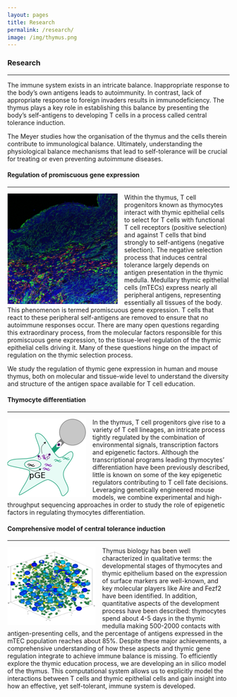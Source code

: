 ```yaml
---
layout: pages
title: Research
permalink: /research/
image: /img/thymus.png
---
```


### Research
<div class="row bottom-pad">
    <div class="col-lg-8">
        <hr>
        <p>
        The immune system exists in an intricate balance. Inappropriate response
        to the body’s own antigens leads to autoimmunity. In contrast, lack of
        appropriate response to foreign invaders results in immunodeficiency.
        The thymus plays a key role in establishing this balance by presenting
        the body’s self-antigens to developing T cells in a process called central tolerance induction.
        </p>
        <p>
        The Meyer studies how the organisation of the thymus and the cells therein
        contribute to immunological balance. Ultimately, understanding the physiological
        balance mechanisms that lead to self-tolerance will be crucial for treating
        or even preventing autoimmune diseases.
        </p>
        <p></p>
    </div>
</div>

#### Regulation of promiscuous gene expression
<div class="row">
    <div class="col-lg-8"><hr></div>
</div>

<div class="row bottom-pad">
    <div class="col-lg-2" >
        <img class="img-responsive" style="float: left;  padding-right:15px;
        width:250px;height:auto;"
        src="/img/thymus-histology.png">
    </div>
    <div class="col-lg-6">
        <p>
        Within the thymus, T cell progenitors known as thymocytes interact with
        thymic epithelial cells to select for T cells with functional T cell receptors
        (positive selection) and against T cells that bind strongly to self-antigens
        (negative selection). The negative selection process that
        induces central tolerance largely depends on antigen presentation in the thymic
        medulla. Medullary thymic epithelial cells (mTECs) express nearly all peripheral
        antigens, representing essentially all tissues of the body. This phenomenon
        is termed promiscuous gene expression. T cells that react to these peripheral
        self-antigens are removed to ensure that no autoimmune responses occur.
        There are many open questions regarding this extraordinary process, from the
        molecular factors responsible for this promiscuous gene expression, to the tissue-level
        regulation of the thymic epithelial cells driving it. Many of these questions
        hinge on the impact of regulation on the thymic selection process.
        </p>
        <p>We study the regulation of thymic gene expression in human and mouse
        thymus, both on molecular and tissue-wide level to understand the
        diversity and structure of the antigen space available for T cell
        education.
        </p>
    </div>
</div>

#### Thymocyte differentiation
<div class="row">
    <div class="col-lg-8"><hr></div>
</div>

<div class="row bottom-pad">
    <div class="col-lg-2">
        <img class="img-responsive" style="float: left; padding-right:15px;" src="/img/antigen.png">
    </div>
    <div class="col-lg-6">
        <p>
        In the thymus, T cell progenitors give rise to a variety of T cell lineages,
        an intricate process tightly regulated by the combination of environmental
        signals, transcription factors and epigenetic factors. Although the
        transcriptional programs leading thymocytes’ differentiation have been previously described,
        little is known on some of the key epigenetic regulators contributing to T cell fate decisions.
        Leveraging genetically engineered mouse models, we combine experimental and
        high-throughput sequencing approaches in order to study the role of epigenetic factors
        in regulating thymocytes differentiation.
        </p>
    </div>
</div>

#### Comprehensive model of central tolerance induction
<div class="row">
    <div class="col-lg-8"><hr></div>
</div>

<div class="row bottom-pad">
    <div class="col-lg-2">
        <img class="img-responsive" style="float: left; padding-right:15px;
        width:200px;height:auto;"
        src="/img/thymus-model.png">
    </div>
    <div class="col-lg-6">
        <p>
        Thymus biology has been well characterized in qualitative terms:
        the developmental stages of thymocytes and thymic epithelium based on the
        expression of surface markers are well-known, and key molecular players like
        Aire and Fezf2 have been identified. In addition, quantitative aspects of the
        development process have been described: thymocytes spend about 4-5 days in the
        thymic medulla making 500-2000 contacts with antigen-presenting cells, and the
        percentage of antigens expressed in the mTEC population reaches about 85%.
        Despite these major achievements, a comprehensive understanding of how these
        aspects and thymic gene regulation integrate to achieve immune balance is missing.
        To efficiently explore the thymic education process, we are developing an
        in silico model of the thymus. This computational system allows us to
        explicitly model the interactions between T cells and thymic epithelial cells
        and gain insight into how an effective, yet self-tolerant, immune system is developed.
        </p>
    </div>
</div>
